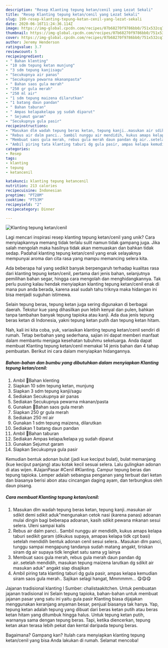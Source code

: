 ```yaml
---
description: "Resep Klanting tepung ketan/cenil yang Lezat Sekali"
title: "Resep Klanting tepung ketan/cenil yang Lezat Sekali"
slug: 199-resep-klanting-tepung-ketan-cenil-yang-lezat-sekali
date: 2020-06-16T11:24:36.114Z
image: https://img-global.cpcdn.com/recipes/07b68270f9786bb0/751x532cq70/klanting-tepung-ketancenil-foto-resep-utama.jpg
thumbnail: https://img-global.cpcdn.com/recipes/07b68270f9786bb0/751x532cq70/klanting-tepung-ketancenil-foto-resep-utama.jpg
cover: https://img-global.cpcdn.com/recipes/07b68270f9786bb0/751x532cq70/klanting-tepung-ketancenil-foto-resep-utama.jpg
author: Jeremy Henderson
ratingvalue: 3.7
reviewcount: 5
recipeingredient:
- " Bahan klenting"
- "10 sdm tepung ketan munjung"
- "3 sdm tepung kanjisagu"
- "Secukupnya air panas"
- "Secukupnya pewarna mkananpasta"
- " Bahan saos gula merah"
- "250 gr gula merah"
- "250 ml air"
- "1 sdm tepung maizena dilarutkan"
- "1 batang daun pandan"
- " Bahan taburan"
- " Ampas kelapakelapa yg sudah diparut"
- " Sejumut garam"
- "Secukupnya gula pasir"
recipeinstructions:
- "Masukan dlm wadah tepung beras ketan, tepung kanji..masukan air sdikit demi sdikit aduk&#34;mengunakan cetok nasi (karena panas) adoanan mulai dingin bagi beberapa adoanan, kasih sdikit pewana mkanan sesui selera. Uleni sampai kalis"
- "Rebus air dalm panci.. Sambil nunggu air mendidih, kukus amaps kelapa taburi sedikit garam (dikukus supaya, amapas kelapa tidk cpt basi) setelah mendidih bentuk adonan cenil sesui selera.. Masukan dlm panci, tunggu sampai mengapung tandanya sudah matang angakt, tiriskan siram dg air supaya tidk lengket satu sama yg lainya"
- "Membuat saos gula merah, rebus gula merah daun pandan dg air..setelah mendidih, masukan tepung maizena larutkan dg sdikit air masukan aduk&#34; angakt siap disajikan"
- "Ambil piring tata klanting taburi dg gula pasir, ampas kelapa kemudian siram saos gula merah.. Sajikan selagi hangat, Mmmmmm... 😋😋😋"
categories:
- Resep
tags:
- klanting
- tepung
- ketancenil

katakunci: klanting tepung ketancenil 
nutrition: 213 calories
recipecuisine: Indonesian
preptime: "PT28M"
cooktime: "PT53M"
recipeyield: "2"
recipecategory: Dinner

---
```



![Klanting tepung ketan/cenil](https://img-global.cpcdn.com/recipes/07b68270f9786bb0/751x532cq70/klanting-tepung-ketancenil-foto-resep-utama.jpg)

Lagi mencari inspirasi resep klanting tepung ketan/cenil yang unik? Cara menyiapkannya memang tidak terlalu sulit namun tidak gampang juga. Jika salah mengolah maka hasilnya tidak akan memuaskan dan bahkan tidak sedap. Padahal klanting tepung ketan/cenil yang enak selayaknya mempunyai aroma dan cita rasa yang mampu memancing selera kita.

Ada beberapa hal yang sedikit banyak berpengaruh terhadap kualitas rasa dari klanting tepung ketan/cenil, pertama dari jenis bahan, selanjutnya pemilihan bahan segar, hingga cara mengolah dan menghidangkannya. Tak perlu pusing kalau hendak menyiapkan klanting tepung ketan/cenil enak di mana pun anda berada, karena asal sudah tahu triknya maka hidangan ini bisa menjadi suguhan istimewa.

Selain tepung beras, tepung ketan juga sering digunakan di berbagai daerah. Tekstur kue yang dihasilkan pun lebih kenyal dan pulen, bahkan tanpa tambahan banyak tepung tapioka atau kanji. Ada dua jenis tepung beras ketan di Indonesia, yakni tepung ketan putih dan tepung ketan hitam.


Nah, kali ini kita coba, yuk, variasikan klanting tepung ketan/cenil sendiri di rumah. Tetap berbahan yang sederhana, sajian ini dapat memberi manfaat dalam membantu menjaga kesehatan tubuhmu sekeluarga. Anda dapat membuat Klanting tepung ketan/cenil memakai 14 jenis bahan dan 4 tahap pembuatan. Berikut ini cara dalam menyiapkan hidangannya.

<!--inarticleads1-->

##### Bahan-bahan dan bumbu yang dibutuhkan dalam menyiapkan Klanting tepung ketan/cenil:

1. Ambil  🍴Bahan klenting
1. Siapkan 10 sdm tepung ketan, munjung
1. Siapkan 3 sdm tepung kanji/sagu
1. Sediakan Secukupnya air panas
1. Sediakan Secukupnya pewarna mkanan/pasta
1. Gunakan  🍴Bahan saos gula merah
1. Siapkan 250 gr gula merah
1. Sediakan 250 ml air
1. Gunakan 1 sdm tepung maizena, dilarutkan
1. Sediakan 1 batang daun pandan
1. Ambil  🍴Bahan taburan
1. Sediakan  Ampas kelapa/kelapa yg sudah diparut
1. Gunakan  Sejumut garam
1. Siapkan Secukupnya gula pasir


Kemudian bentuk adonan bulat (jadi kue keciput bulat), bulat memanjang (kue keciput panjang) atau kotak kecil sesuai selera. Lalu gulingkan adonan di atas wijen. #JajanPasar #Cenil #Klanting. Campur tepung beras dan tepung tapioka. Lemper adalah sebangsa penganan yang terbuat dari ketan dan biasanya berisi abon atau cincangan daging ayam, dan terbungkus oleh daun pisang. 

<!--inarticleads2-->

##### Cara membuat Klanting tepung ketan/cenil:

1. Masukan dlm wadah tepung beras ketan, tepung kanji..masukan air sdikit demi sdikit aduk&#34;mengunakan cetok nasi (karena panas) adoanan mulai dingin bagi beberapa adoanan, kasih sdikit pewana mkanan sesui selera. Uleni sampai kalis
1. Rebus air dalm panci.. Sambil nunggu air mendidih, kukus amaps kelapa taburi sedikit garam (dikukus supaya, amapas kelapa tidk cpt basi) setelah mendidih bentuk adonan cenil sesui selera.. Masukan dlm panci, tunggu sampai mengapung tandanya sudah matang angakt, tiriskan siram dg air supaya tidk lengket satu sama yg lainya
1. Membuat saos gula merah, rebus gula merah daun pandan dg air..setelah mendidih, masukan tepung maizena larutkan dg sdikit air masukan aduk&#34; angakt siap disajikan
1. Ambil piring tata klanting taburi dg gula pasir, ampas kelapa kemudian siram saos gula merah.. Sajikan selagi hangat, Mmmmmm... 😋😋😋


Jajanan tradisional klanting l Sumber: chalistaakitchen. Untuk pembuatan jajanan tradisional ini Selain tepung tapioka, bahan-bahan untuk membuat jajanan pasar yang satu ini yaitu gula pasir Klanting biasa dijajakan menggunakan keranjang anyaman besar, penjual biasanya tak hanya. Yap, tepung ketan adalah tepung yang dibuat dari beras ketan putih atau beras ketan hitam yang ditumbuk hingga halus. Untuk tepung ketan putih, warnanya sama dengan tepung beras. Tapi, ketika diencerkan, tepung ketan akan terasa lebih pekat dan kental daripada tepung beras. 

Bagaimana? Gampang kan? Itulah cara menyiapkan klanting tepung ketan/cenil yang bisa Anda lakukan di rumah. Selamat mencoba!
